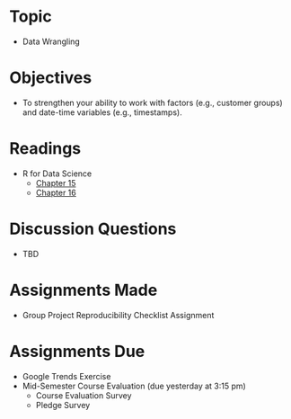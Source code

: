 # Topic

* Data Wrangling

# Objectives

* To strengthen your ability to work with factors (e.g., customer groups) and
date-time variables (e.g., timestamps).

# Readings

* R for Data Science
   + [Chapter 15][chapter 15]
   + [Chapter 16][chapter 16]

# Discussion Questions

* TBD

# Assignments Made

* Group Project Reproducibility Checklist Assignment

# Assignments Due

* Google Trends Exercise
* Mid-Semester Course Evaluation (due yesterday at 3:15 pm)
   + Course Evaluation Survey
   + Pledge Survey

[chapter 15]: https://r4ds.had.co.nz/factors.html
[chapter 16]: https://r4ds.had.co.nz/dates-and-times.html